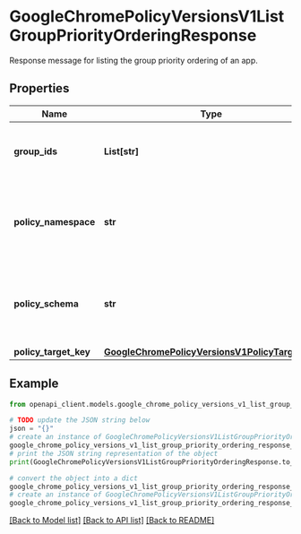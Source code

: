 # GoogleChromePolicyVersionsV1ListGroupPriorityOrderingResponse

Response message for listing the group priority ordering of an app.

## Properties

Name | Type | Description | Notes
------------ | ------------- | ------------- | -------------
**group_ids** | **List[str]** | Output only. The group IDs, in priority ordering. | [optional] [readonly] 
**policy_namespace** | **str** | Output only. The namespace of the policy type of the group IDs. | [optional] [readonly] 
**policy_schema** | **str** | Output only. The schema name of the policy for the group IDs. | [optional] [readonly] 
**policy_target_key** | [**GoogleChromePolicyVersionsV1PolicyTargetKey**](GoogleChromePolicyVersionsV1PolicyTargetKey.md) |  | [optional] 

## Example

```python
from openapi_client.models.google_chrome_policy_versions_v1_list_group_priority_ordering_response import GoogleChromePolicyVersionsV1ListGroupPriorityOrderingResponse

# TODO update the JSON string below
json = "{}"
# create an instance of GoogleChromePolicyVersionsV1ListGroupPriorityOrderingResponse from a JSON string
google_chrome_policy_versions_v1_list_group_priority_ordering_response_instance = GoogleChromePolicyVersionsV1ListGroupPriorityOrderingResponse.from_json(json)
# print the JSON string representation of the object
print(GoogleChromePolicyVersionsV1ListGroupPriorityOrderingResponse.to_json())

# convert the object into a dict
google_chrome_policy_versions_v1_list_group_priority_ordering_response_dict = google_chrome_policy_versions_v1_list_group_priority_ordering_response_instance.to_dict()
# create an instance of GoogleChromePolicyVersionsV1ListGroupPriorityOrderingResponse from a dict
google_chrome_policy_versions_v1_list_group_priority_ordering_response_from_dict = GoogleChromePolicyVersionsV1ListGroupPriorityOrderingResponse.from_dict(google_chrome_policy_versions_v1_list_group_priority_ordering_response_dict)
```
[[Back to Model list]](../README.md#documentation-for-models) [[Back to API list]](../README.md#documentation-for-api-endpoints) [[Back to README]](../README.md)


